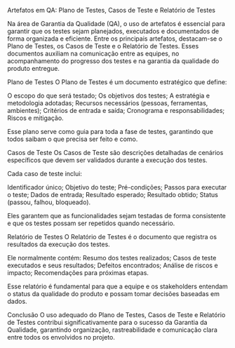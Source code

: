 Artefatos em QA: Plano de Testes, Casos de Teste e Relatório de Testes

Na área de Garantia da Qualidade (QA), o uso de artefatos é essencial para garantir que os testes sejam planejados, executados e documentados de forma organizada e eficiente. Entre os principais artefatos, destacam-se o Plano de Testes, os Casos de Teste e o Relatório de Testes.
Esses documentos auxiliam na comunicação entre as equipes, no acompanhamento do progresso dos testes e na garantia da qualidade do produto entregue.

Plano de Testes
O Plano de Testes é um documento estratégico que define:

O escopo do que será testado;
Os objetivos dos testes;
A estratégia e metodologia adotadas;
Recursos necessários (pessoas, ferramentas, ambientes);
Critérios de entrada e saída;
Cronograma e responsabilidades;
Riscos e mitigação.

Esse plano serve como guia para toda a fase de testes, garantindo que todos saibam o que precisa ser feito e como.

Casos de Teste
Os Casos de Teste são descrições detalhadas de cenários específicos que devem ser validados durante a execução dos testes.

Cada caso de teste inclui:

Identificador único;
Objetivo do teste;
Pré-condições;
Passos para executar o teste;
Dados de entrada;
Resultado esperado;
Resultado obtido;
Status (passou, falhou, bloqueado).

Eles garantem que as funcionalidades sejam testadas de forma consistente e que os testes possam ser repetidos quando necessário.

Relatório de Testes
O Relatório de Testes é o documento que registra os resultados da execução dos testes.

Ele normalmente contém:
Resumo dos testes realizados;
Casos de teste executados e seus resultados;
Defeitos encontrados;
Análise de riscos e impacto;
Recomendações para próximas etapas.

Esse relatório é fundamental para que a equipe e os stakeholders entendam o status da qualidade do produto e possam tomar decisões baseadas em dados.

Conclusão
O uso adequado do Plano de Testes, Casos de Teste e Relatório de Testes contribui significativamente para o sucesso da Garantia da Qualidade, garantindo organização, rastreabilidade e comunicação clara entre todos os envolvidos no projeto.
